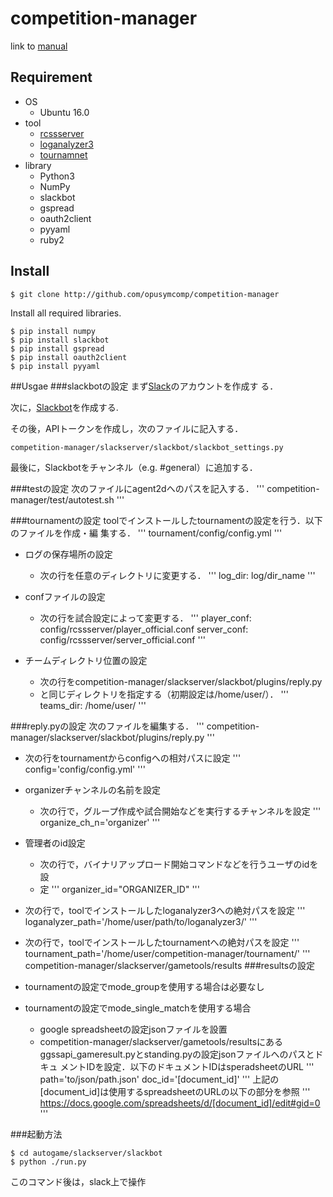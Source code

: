 # competition-manager

link to [manual](https://docs.google.com/document/d/1kATDp0V7TZ60z0wWNn--v5CRXlhoadd7kaIN9_PI7oM/edit?usp=sharing)

## Requirement
- OS
  - Ubuntu 16.0
- tool
  - [rcssserver](https://github.com/rcsoccersim/rcssserver)
  - [loganalyzer3](https://github.com/opusymcomp/loganalyzer3)
  - [tournamnet](https://github.com/rcsoccersim/tournament)
- library
  - Python3
  - NumPy
  - slackbot
  - gspread
  - oauth2client
  - pyyaml
  - ruby2

## Install
```
$ git clone http://github.com/opusymcomp/competition-manager
```
Install all required libraries.
```
$ pip install numpy
$ pip install slackbot
$ pip install gspread
$ pip install oauth2client
$ pip install pyyaml
```
##Usgae
###slackbotの設定
まず[Slack](https://slack.com/get-started#/create)のアカウントを作成す
る．

次に，[Slackbot](https://api.slack.com/bot-users)を作成する.

その後，APIトークンを作成し，次のファイルに記入する．
```
competition-manager/slackserver/slackbot/slackbot_settings.py
```
最後に，Slackbotをチャンネル（e.g. #general）に追加する．

###testの設定
次のファイルにagent2dへのパスを記入する．
'''
competition-manager/test/autotest.sh
'''

###tournamentの設定
toolでインストールしたtournamentの設定を行う．以下のファイルを作成・編
集する．
'''
tournament/config/config.yml
'''
- ログの保存場所の設定
  - 次の行を任意のディレクトリに変更する．
'''
log_dir: log/dir_name
'''

- confファイルの設定
  - 次の行を試合設定によって変更する．
'''
player_conf: config/rcssserver/player_official.conf
server_conf: config/rcssserver/server_official.conf
'''

- チームディレクトリ位置の設定
  - 次の行をcompetition-manager/slackserver/slackbot/plugins/reply.py
  - と同じディレクトリを指定する（初期設定は/home/user/）．
'''
teams_dir: /home/user/
'''

###reply.pyの設定
次のファイルを編集する．
'''
competition-manager/slackserver/slackbot/plugins/reply.py
'''
- 次の行をtournamentからconfigへの相対パスに設定
'''
config='config/config.yml'
'''

- organizerチャンネルの名前を設定
  - 次の行で，グループ作成や試合開始などを実行するチャンネルを設定
'''
organize_ch_n='organizer'
'''

- 管理者のid設定
  - 次の行で，バイナリアップロード開始コマンドなどを行うユーザのidを設
  - 定
'''
organizer_id="ORGANIZER_ID"
'''

- 次の行で，toolでインストールしたloganalyzer3への絶対パスを設定
'''
loganalyzer_path='/home/user/path/to/loganalyzer3/'
'''

- 次の行で，toolでインストールしたtournamentへの絶対パスを設定
'''
tournament_path='/home/user/competition-manager/tournament/'
'''
competition-manager/slackserver/gametools/results
###resultsの設定
- tournamentの設定でmode_groupを使用する場合は必要なし
- tournamentの設定でmode_single_matchを使用する場合
  - google spreadsheetの設定jsonファイルを設置
  - competition-manager/slackserver/gametools/resultsにある
  ggssapi_gameresult.pyとstanding.pyの設定jsonファイルへのパスとドキュ
  メントIDを設定．以下のドキュメントIDはsperadsheetのURL
'''
path='to/json/path.json'
doc_id='[document_id]'
'''
上記の[document_id]は使用するspreadsheetのURLの以下の部分を参照
'''
https://docs.google.com/spreadsheets/d/[document_id]/edit#gid=0
'''


###起動方法
```
$ cd autogame/slackserver/slackbot
$ python ./run.py
```
このコマンド後は，slack上で操作
